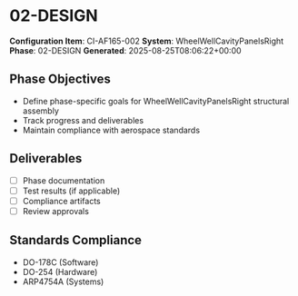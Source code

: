 # 02-DESIGN

**Configuration Item**: CI-AF165-002
**System**: WheelWellCavityPanelsRight
**Phase**: 02-DESIGN
**Generated**: 2025-08-25T08:06:22+00:00

## Phase Objectives
- Define phase-specific goals for WheelWellCavityPanelsRight structural assembly
- Track progress and deliverables
- Maintain compliance with aerospace standards

## Deliverables
- [ ] Phase documentation
- [ ] Test results (if applicable)
- [ ] Compliance artifacts
- [ ] Review approvals

## Standards Compliance
- DO-178C (Software)
- DO-254 (Hardware)
- ARP4754A (Systems)

